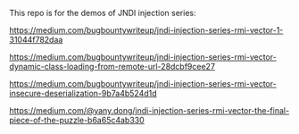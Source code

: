 This repo is for the demos of JNDI injection series:

https://medium.com/bugbountywriteup/jndi-injection-series-rmi-vector-1-31044f782daa

https://medium.com/bugbountywriteup/jndi-injection-series-rmi-vector-dynamic-class-loading-from-remote-url-28dcbf9cee27

https://medium.com/bugbountywriteup/jndi-injection-series-rmi-vector-insecure-deserialization-9b7a4b524d1d

https://medium.com/@yany.dong/jndi-injection-series-rmi-vector-the-final-piece-of-the-puzzle-b6a65c4ab330



